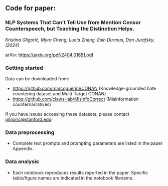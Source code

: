 Code for paper: 
---------------
### NLP Systems That Can’t Tell Use from Mention Censor Counterspeech, but Teaching the Distinction Helps.

*Kristina Gligorić, Myra Cheng, Lucia Zheng, Esin Durmus, Dan Jurafsky, (2024)*

arXiv: https://arxiv.org/pdf/2404.01651.pdf

### Getting started

Data can be downloaded from:

- https://github.com/marcoguerini/CONAN (Knowledge-grounded hate countering dataset and Multi-Target CONAN)
- https://github.com/claws-lab/MisinfoCorrect (Misinformation counternarratives)

If you have issues accessing these datasets, please contact gligoric@stanford.edu!

### Data preprocessing

- Complete text prompts and prompting parameters are listed in the paper Appendix.

### Data analysis

- Each notebook reproduces results reported in the paper. Specific table/figure names are indicated in the notebook filename.
